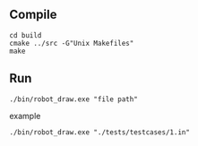 ## Compile

```
cd build
cmake ../src -G"Unix Makefiles"
make
```

## Run

```
./bin/robot_draw.exe "file path"
```

example
```
./bin/robot_draw.exe "./tests/testcases/1.in"
```

